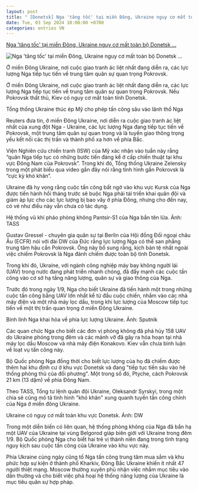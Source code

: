 ```yaml
---
layout: post
title: " [Donetsk] Nga 'tăng tốc' tại miền Đông, Ukraine nguy cơ mất toàn bộ Donetsk ..."
date: Tue, 03 Sep 2024 10:00:00 +0700
categories: entries VN
---
```

[Nga 'tăng tốc' tại miền Đông, Ukraine nguy cơ mất toàn bộ Donetsk ...](https://baolangson.vn/nga-tang-toc-tai-mien-dong-ukraine-nguy-co-mat-toan-bo-donetsk-5020303.html)

![Nga 'tăng tốc' tại miền Đông, Ukraine nguy cơ mất toàn bộ Donetsk ...](https://mediabls.mediatech.vn/upload/image/202409/thumbnail/484997_04ea23178a032b5e4258772667054443.jpg)

Ở miền Đông Ukraine, nơi cuộc giao tranh ác liệt nhất đang diễn ra, các lực lượng Nga tiếp tục tiến về trung tâm quân sự quan trọng Pokrovsk.

Ở miền Đông Ukraine, nơi cuộc giao tranh ác liệt nhất đang diễn ra, các lực lượng Nga tiếp tục tiến về trung tâm quân sự quan trọng Pokrovsk. Nếu Pokrovsk thất thủ, Kiev có nguy cơ mất toàn tỉnh Donetsk.

Tổng thống Ukraine thúc ép Mỹ cho phép tấn công sâu vào lãnh thổ Nga

Reuters đưa tin, ở miền Đông Ukraine, nơi diễn ra cuộc giao tranh ác liệt nhất của xung đột Nga - Ukraine, các lực lượng Nga đang tiếp tục tiến về Pokrovsk, một trung tâm quân sự quan trọng và là tuyến giao thông trọng yếu kết nối các thị trấn và thành phố xa hơn về phía Bắc.

Viện Nghiên cứu chiến tranh (ISW) của Mỹ xác nhận vào tuần này rằng “quân Nga tiếp tục có những bước tiến đáng kể ở cấp chiến thuật tại khu vực Đông Nam của Pokrovsk”. Trong khi đó, Tổng thống Ukraine Zelensky trong một phát biểu qua video gần đây nói rằng tình hình gần Pokrovsk là “cực kỳ khó khăn”.

Ukraine đã hy vọng rằng cuộc tấn công bất ngờ vào khu vực Kursk của Nga được tiến hành hồi tháng trước sẽ buộc Nga phải tái triển khai quân đội và giảm áp lực cho các lực lượng bị bao vây ở phía Đông, nhưng cho đến nay, có vẻ như điều này vẫn chưa có tác dụng.

Hệ thống vũ khí pháo phòng không Pantsir-S1 của Nga bắn tên lửa. Ảnh: TASS

Gustav Gressel - chuyên gia quân sự tại Berlin của Hội đồng Đối ngoại châu Âu (ECFR) nói với đài DW của Đức rằng lực lượng Nga có thể san phẳng trung tâm hậu cần Pokrovsk. Ông này bổ sung rằng, kịch bản tệ nhất ngoài việc chiếm Pokrovsk là Nga đánh chiếm được toàn bộ tỉnh Donetsk.

Trong khi đó, Ukraine, với ngành công nghiệp máy bay không người lái (UAV) trong nước đang phát triển nhanh chóng, đã đẩy mạnh các cuộc tấn công vào cơ sở hạ tầng năng lượng, quân sự và giao thông của Nga.

Trước đó trong ngày 1/9, Nga cho biết Ukraine đã tiến hành một trong những cuộc tấn công bằng UAV lớn nhất kể từ đầu cuộc chiến, nhắm vào các nhà máy điện và một nhà máy lọc dầu, trong khi lực lượng của Moscow tiếp tục tiến về một thị trấn quan trọng ở miền Đông Ukraine.

Binh lính Nga khai hỏa về phía lực lượng Ukraine. Ảnh: Sputnik

Các quan chức Nga cho biết các đơn vị phòng không đã phá hủy 158 UAV do Ukraine phóng trong đêm và các mảnh vỡ đã gây ra hỏa hoạn tại nhà máy lọc dầu Moscow và nhà máy điện Konakovo. Kiev vẫn chưa bình luận về loạt vụ tấn công này.

Bộ Quốc phòng Nga đồng thời cho biết lực lượng của họ đã chiếm được thêm hai khu định cư ở khu vực Donetsk và đang "tiếp tục tiến sâu vào hệ thống phòng thủ của đối phương". Một trong số đó, Ptyche, cách Pokrovsk 21 km (13 dặm) về phía Đông Nam.

Theo TASS, Tổng tư lệnh quân đội Ukraine, Oleksandr Syrskyi, trong một chia sẻ cũng mô tả tình hình "khó khăn" xung quanh tuyến tấn công chính của Nga ở miền đông Ukraine.

Ukraine có nguy cơ mất toàn khu vực Donetsk. Ảnh: DW

Trong một diễn biến có liên quan, hệ thống phòng không của Nga đã bắn hạ một UAV của Ukraine tại vùng Belgorod giáp biên giới với Ukraine trong đêm 1/9. Bộ Quốc phòng Nga cho biết hai trẻ vị thành niên đang trong tình trạng nguy kịch sau cuộc tấn công của Ukraine vào khu vực này.

Phía Ukraine cùng ngày cũng tố Nga tấn công trung tâm mua sắm và khu phức hợp sự kiện ở thành phố Kharkiv, Đông Bắc Ukraine khiến ít nhất 47 người thiệt mạng. Moscow thường xuyên phủ nhận việc nhắm mục tiêu vào dân thường và cho biết việc phá hoại hệ thống năng lượng của Ukraine là mục tiêu quân sự hợp pháp.

